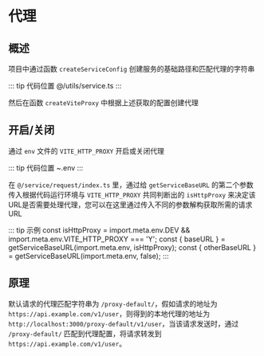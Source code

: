 # 代理

## 概述

项目中通过函数 `createServiceConfig` 创建服务的基础路径和匹配代理的字符串

::: tip 代码位置
@/utils/service.ts
:::

然后在函数 `createViteProxy` 中根据上述获取的配置创建代理

## 开启/关闭

通过 `env` 文件的 `VITE_HTTP_PROXY` 开启或关闭代理

::: tip 代码位置
~.env
:::

在 `@/service/request/index.ts` 里，通过给 `getServiceBaseURL` 的第二个参数传入根据代码运行环境与 `VITE_HTTP_PROXY` 共同判断出的 `isHttpProxy` 来决定该URL是否需要处理代理，您可以在这里通过传入不同的参数解构获取所需的请求URL

::: tip 示例
const isHttpProxy = import.meta.env.DEV && import.meta.env.VITE_HTTP_PROXY === 'Y';
const { baseURL } = getServiceBaseURL(import.meta.env, isHttpProxy);
const { otherBaseURL } = getServiceBaseURL(import.meta.env, false);
:::

## 原理

默认请求的代理匹配字符串为 `/proxy-default/`，假如请求的地址为 `https://api.example.com/v1/user`，则得到的本地代理的地址为 `http://localhost:3000/proxy-default/v1/user`，当该请求发送时，通过 `/proxy-default/` 匹配到代理配置，将请求转发到 `https://api.example.com/v1/user`。
